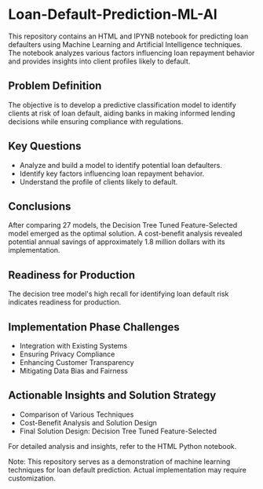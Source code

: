 # Loan-Default-Prediction-ML-AI

This repository contains an HTML and IPYNB notebook for predicting loan defaulters using Machine Learning and Artificial Intelligence techniques. The notebook analyzes various factors influencing loan repayment behavior and provides insights into client profiles likely to default.

## Problem Definition
The objective is to develop a predictive classification model to identify clients at risk of loan default, aiding banks in making informed lending decisions while ensuring compliance with regulations.

## Key Questions
- Analyze and build a model to identify potential loan defaulters.
- Identify key factors influencing loan repayment behavior.
- Understand the profile of clients likely to default.

## Conclusions
After comparing 27 models, the Decision Tree Tuned Feature-Selected model emerged as the optimal solution. A cost-benefit analysis revealed potential annual savings of approximately 1.8 million dollars with its implementation.

## Readiness for Production
The decision tree model's high recall for identifying loan default risk indicates readiness for production.

## Implementation Phase Challenges
- Integration with Existing Systems
- Ensuring Privacy Compliance
- Enhancing Customer Transparency
- Mitigating Data Bias and Fairness

## Actionable Insights and Solution Strategy
- Comparison of Various Techniques
- Cost-Benefit Analysis and Solution Design
- Final Solution Design: Decision Tree Tuned Feature-Selected
  
For detailed analysis and insights, refer to the HTML Python notebook.

Note: This repository serves as a demonstration of machine learning techniques for loan default prediction. Actual implementation may require customization.
